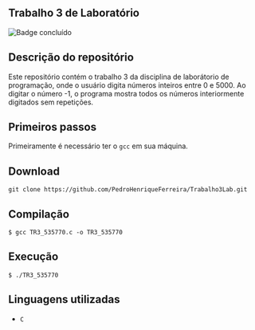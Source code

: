 ## Trabalho 3 de Laboratório
![Badge concluído](http://img.shields.io/static/v1?label=STATUS&message=CONCLUÍDO&color=GREEN&style=for-the-badge)

## Descrição do repositório
Este repositório contém o trabalho 3 da disciplina de laborátorio de programação, onde o usuário digita números inteiros entre 0 e 5000. Ao digitar o número -1, o programa mostra todos os números interiormente digitados sem repetições.

## Primeiros passos
Primeiramente é necessário ter o `gcc` em sua máquina.

## Download
```
git clone https://github.com/PedroHenriqueFerreira/Trabalho3Lab.git 
```

## Compilação
```
$ gcc TR3_535770.c -o TR3_535770
```

## Execução
```
$ ./TR3_535770
```

## Linguagens utilizadas
- `C`